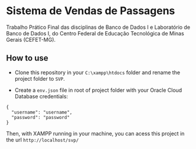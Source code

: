 # Sistema de Vendas de Passagens
Trabalho Prático Final das disciplinas de Banco de Dados I e Laboratório de Banco de Dados I, do Centro Federal de Educação Tecnológica de Minas Gerais (CEFET-MG). 

## How to use

- Clone this repository in your `C:\xampp\htdocs` folder and rename the project folder to `SVP`.

- Create a `env.json` file in root of project folder with your Oracle Cloud Database credentials:

```
{
  "username": "username",
  "password": "password"
}
```

Then, with XAMPP running in your machine, you can acess this project in the url `http://localhost/svp/`
